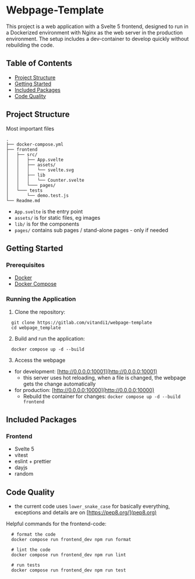 # Webpage-Template

This project is a web application with a Svelte 5 frontend,
designed to run in a Dockerized environment with Nginx as the web server in the production environment.
The setup includes a dev-container to develop quickly without rebuilding the code.

## Table of Contents
- [Project Structure](#project-structure)
- [Getting Started](#getting-started)
- [Included Packages](#included-packages)
- [Code Quality](#code-quality)


## Project Structure
Most important files
```
.
├── docker-compose.yml
├── frontend
│   ├── src/
│   │   ├── App.svelte
│   │   ├── assets/
│   │   │   └── svelte.svg
│   │   ├── lib
│   │   │   └── Counter.svelte
│   │   └─── pages/
│   └─── tests
│       └── demo.test.js
└── Readme.md
```

- `App.svelte` is the entry point
- `assets/` is for static files, eg images
- `lib/` is for the components
- `pages/` contains sub pages / stand-alone pages - only if needed


## Getting Started
### Prerequisites
- [Docker](https://www.docker.com/get-started)
- [Docker Compose](https://docs.docker.com/compose/)

### Running the Application
1. Clone the repository:
  ```shell
    git clone https://gitlab.com/vitandi1/webpage-template
    cd webpage_template
  ```
2. Build and run the application:
  ```shell
    docker compose up -d --build
  ```
3. Access the webpage
  - for development: [http://0.0.0.0:10001](http://0.0.0.0:10001)
    - this server uses hot reloading, when a file is changed, the webpage gets the change automatically
  - for production: [http://0.0.0.0:10000](http://0.0.0.0:10000)
    - Rebuild the container for changes: `docker compose up -d --build frontend`


## Included Packages
### Frontend
- Svelte 5
- vitest
- eslint + prettier
- dayjs
- random


## Code Quality
- the current code uses `lower_snake_case` for basically everything,
  exceptions and details are on [https://pep8.org/](pep8.org)

Helpful commands for the frontend-code:
```shell
  # format the code
  docker compose run frontend_dev npm run format

  # lint the code
  docker compose run frontend_dev npm run lint

  # run tests
  docker compose run frontend_dev npm run test
```
